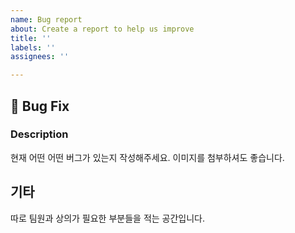 ```yaml
---
name: Bug report
about: Create a report to help us improve
title: ''
labels: ''
assignees: ''

---
```


## 🚨 Bug Fix
### Description
현재 어떤 어떤 버그가 있는지 작성해주세요. 이미지를 첨부하셔도 좋습니다.

## 기타
따로 팀원과 상의가 필요한 부분들을 적는 공간입니다.

